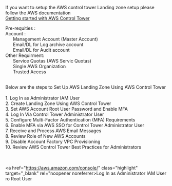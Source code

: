 If you want to setup the AWS control tower Landing zone setup please follow the AWS documentation </br>
[Getting started with AWS Control Tower](https://docs.aws.amazon.com/controltower/latest/userguide/getting-started-with-control-tower.html)

Pre-requities : </br>
Account : </br>
&nbsp;&nbsp;&nbsp;&nbsp;&nbsp;&nbsp;Management Account (Master Account) </br>
&nbsp;&nbsp;&nbsp;&nbsp;&nbsp;&nbsp;Email/DL for Log archive account </br>
&nbsp;&nbsp;&nbsp;&nbsp;&nbsp;&nbsp;Email/DL for Audit account </br>
Other Requirment: </br>
&nbsp;&nbsp;&nbsp;&nbsp;&nbsp;&nbsp;Service Quotas (AWS Servic Quotas) </br>
&nbsp;&nbsp;&nbsp;&nbsp;&nbsp;&nbsp;Single AWS Organization </br>
&nbsp;&nbsp;&nbsp;&nbsp;&nbsp;&nbsp;Trusted Access </br>

</br>
Below are the steps to Set Up AWS Landing Zone Using AWS Control Tower
</br></br>
1. Log In as Administrator IAM User</br>
2. Create Landing Zone Using AWS Control Tower</br>
3. Set AWS Account Root User Password and Enable MFA</br>
4. Log In Via Control Tower Administrator User</br>
5. Configure Multi-Factor Authentication (MFA) Requirements</br>
6. Enable MFA via AWS SSO for Control Tower Administrator User</br>
7. Receive and Process AWS Email Messages</br>
8. Review Role of New AWS Accounts</br>
9. Disable Account Factory VPC Provisioning</br>
10. Review AWS Control Tower Best Practices for Administrators</br></br></br>


<a href="https://aws.amazon.com/console/" class="highlight" target="_blank" rel="noopener noreferrer>Log In as Administrator IAM User ro Root User</a>



      


